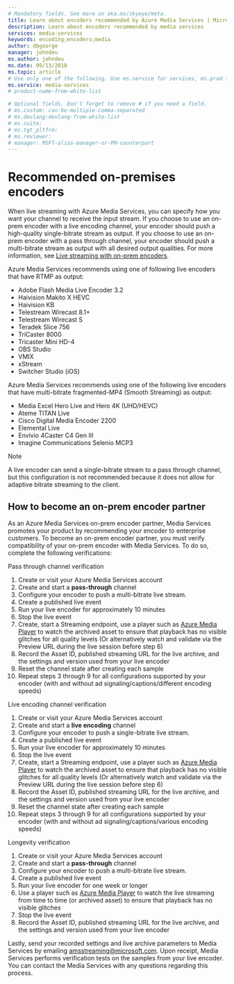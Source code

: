```yaml
---
# Mandatory fields. See more on aka.ms/skyeye/meta.
title: Learn about encoders recommended by Azure Media Services | Microsoft Docs 
description: Learn about encoders recommended by media services
services: media-services
keywords: encoding;encoders;media
author: dbgeorge
manager: johndeu
ms.author: johndeu
ms.date: 09/13/2018
ms.topic: article
# Use only one of the following. Use ms.service for services, ms.prod for on-prem. Remove the # before the relevant field.
ms.service: media-services
# product-name-from-white-list

# Optional fields. Don't forget to remove # if you need a field.
# ms.custom: can-be-multiple-comma-separated
# ms.devlang:devlang-from-white-list
# ms.suite: 
# ms.tgt_pltfrm:
# ms.reviewer:
# manager: MSFT-alias-manager-or-PM-counterpart
---
```


# Recommended on-premises encoders
When live streaming with Azure Media Services, you can specify how you want your channel to receive the input stream. If you choose to use an on-prem encoder with a live encoding channel, your encoder should push a high-quality single-bitrate stream as output. If you choose to use an on-prem encoder with a pass through channel, your encoder should push a multi-bitrate stream as output with all desired output qualities. For more information, see [Live streaming with on-prem encoders](media-services-live-streaming-with-onprem-encoders.md).

Azure Media Services recommends using one of following live encoders that have RTMP as output:
- Adobe Flash Media Live Encoder 3.2
- Haivision Makito X HEVC
- Haivision KB
- Telestream Wirecast 8.1+
- Telestream Wirecast S
- Teradek Slice 756
- TriCaster 8000
- Tricaster Mini HD-4
- OBS Studio
- VMIX
- xStream
- Switcher Studio (iOS)

Azure Media Services recommends using one of the following live encoders that have multi-bitrate fragmented-MP4 (Smooth Streaming) as output:
- Media Excel Hero Live and Hero 4K (UHD/HEVC)
- Ateme TITAN Live
- Cisco Digital Media Encoder 2200
- Elemental Live
- Envivio 4Caster C4 Gen III
- Imagine Communications Selenio MCP3

> [!NOTE]
> A live encoder can send a single-bitrate stream to a pass through channel, but this configuration is not recommended because it does not allow for adaptive bitrate streaming to the client.

## How to become an on-prem encoder partner
As an Azure Media Services on-prem encoder partner, Media Services promotes your product by recommending your encoder to enterprise customers. To become an on-prem encoder partner, you must verify compatibility of your on-prem encoder with Media Services. To do so, complete the following verifications:

Pass through channel verification
1. Create or visit your Azure Media Services account
2. Create and start a **pass-through** channel
3. Configure your encoder to push a multi-bitrate live stream.
4. Create a published live event
5. Run your live encoder for approximately 10 minutes
6. Stop the live event
7. Create, start a Streaming endpoint, use a player such as [Azure Media Player](https://ampdemo.azureedge.net/azuremediaplayer.html) to watch the archived asset to ensure that playback has no visible glitches for all quality levels (Or alternatively watch and validate via the Preview URL during the live session before step 6)
8. Record the Asset ID, published streaming URL for the live archive, and the settings and version used from your live encoder
9. Reset the channel state after creating each sample
10. Repeat steps 3 through 9 for all configurations supported by your encoder (with and without ad signaling/captions/different encoding speeds)

Live encoding channel verification
1. Create or visit your Azure Media Services account
2. Create and start a **live encoding** channel
3. Configure your encoder to push a single-bitrate live stream.
4. Create a published live event
5. Run your live encoder for approximately 10 minutes
6. Stop the live event
7. Create, start a Streaming endpoint, use a player such as [Azure Media Player](https://ampdemo.azureedge.net/azuremediaplayer.html) to watch the archived asset to ensure that playback has no visible glitches for all quality levels (Or alternatively watch and validate via the Preview URL during the live session before step 6)
8. Record the Asset ID, published streaming URL for the live archive, and the settings and version used from your live encoder
9. Reset the channel state after creating each sample
10. Repeat steps 3 through 9 for all configurations supported by your encoder (with and without ad signaling/captions/various encoding speeds)

Longevity verification
1. Create or visit your Azure Media Services account
2. Create and start a **pass-through** channel
3. Configure your encoder to push a multi-bitrate live stream.
4. Create a published live event
5. Run your live encoder for one week or longer
6. Use a player such as [Azure Media Player](https://ampdemo.azureedge.net/azuremediaplayer.html) to watch the live streaming from time to time (or archived asset) to ensure that playback has no visible glitches
7. Stop the live event
8. Record the Asset ID, published streaming URL for the live archive, and the settings and version used from your live encoder

Lastly, send your recorded settings and live archive parameters to Media Services by emailing amsstreaming@microsoft.com. Upon receipt, Media Services performs verification tests on the samples from your live encoder. You can contact the Media Services with any questions regarding this process.